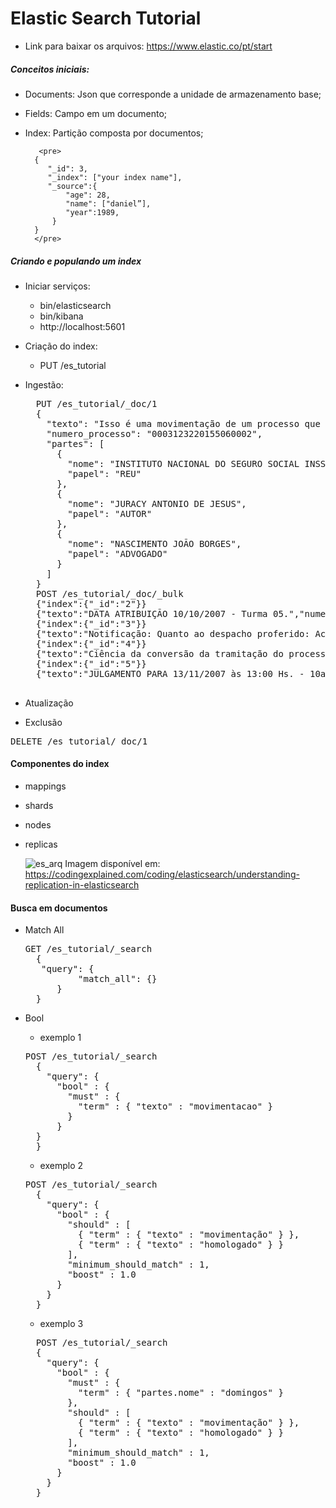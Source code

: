 # Elastic Search Tutorial
-  Link para baixar os arquivos: https://www.elastic.co/pt/start


##### Conceitos iniciais:
- Documents: Json que corresponde a unidade de armazenamento base;
- Fields: Campo em um documento;
- Index: Partição composta por documentos;

         <pre>
        {
           "_id": 3,
           "_index": ["your index name"],
           "_source":{
               "age": 28,
               "name": ["daniel”],
               "year":1989,
            }
        }
        </pre>
##### Criando e populando um index
- Iniciar serviços:
    - bin/elasticsearch
    - bin/kibana
    - http://localhost:5601
- Criação do index:
    - PUT /es_tutorial
- Ingestão:
     <pre>
    PUT /es_tutorial/_doc/1
    {
      "texto": "Isso é uma movimentação de um processo que representa um despacho",
      "numero_processo": "0003123220155060002",
      "partes": [
        {
          "nome": "INSTITUTO NACIONAL DO SEGURO SOCIAL INSS",
          "papel": "REU"
        },
        {
          "nome": "JURACY ANTONIO DE JESUS",
          "papel": "AUTOR"
        },
        {
          "nome": "NASCIMENTO JOÃO BORGES",
          "papel": "ADVOGADO"
        }
      ]
    }
    POST /es_tutorial/_doc/_bulk
    {"index":{"_id":"2"}}
    {"texto":"DATA ATRIBUIÇÃO 10/10/2007 - Turma 05.","numero_processo":"0003123220155060002","partes":[{"nome":"TANJIRO KAMADO","papel":"REU"},{"nome":"UZUMAKI NARUTO","papel":"AUTOR"},{"nome":"MIDORIYA IZUKU","papel":"ADVOGADO"},{"nome":"MONKEY D LUFFY","papel":"ADVOGADO"}]}
    {"index":{"_id":"3"}}
    {"texto":"Notificação: Quanto ao despacho proferido: Acordo homologado em 12.03.2010. A reclamada deverá discriminar em 10 dias as parcelas de natureza salarial e as de natureza indenizatória,sob pe- na de ser considerada a totalidade de natureza salarial. ","numero_processo":"0000151220185060203","partes":[{"nome":"BOM PREÇO MERCADINHO","papel":"REU"},{"nome":"DOMINGOS SEGUNDAS TERÇAS","papel":"AUTOR"},{"nome":"DIAS DA SEMANA","papel":"ADVOGADO"}]}
    {"index":{"_id":"4"}}
    {"texto":"Ciência da conversão da tramitação do processo do meio físico para o eletrônico. No prazo de 30 (trinta) dias, adotar as providências à regular tramitação do feito no meio eletrônico, inclusive o prévio credenciamento no sistema, nos moldes dos arts. 5o e 8o da Resolução CSJT no 136/2014. A vista e a extração de cópias dos processos cuja tramitação foi convertida para o Processo Judicial Eletrônico-PJe- JT poderá ser realizada na Coordenadoria de Gestão Documental eMemória depois de transcorridos 10 (dez) dias da juntada das peças digitalizadas ao PJe.","numero_processo":"0012340320125060001","partes":[{"nome":"Instituto de Assistencia Medica Ao Servidor Public","papel":"REU"},{"nome":"ANDRE DA SILVA","papel":"AUTOR"},{"nome":"ADVOGADO PALOMA","papel":"ADVOGADO"}]}
    {"index":{"_id":"5"}}
    {"texto":"JULGAMENTO PARA 13/11/2007 às 13:00 Hs. - 10a TURMA . No de ordem: 258 . ","numero_processo":"0003123040095060032","partes":[{"nome":"RILMA APARECIDA HEMETÉRIO","papel":"REU"},{"nome":"MARTA CASADEI MOMEZZO","papel":"AUTOR"},{"nome":" MOMEZZO CASADEI","papel":"ADVOGADO"}]}
    </pre>
- Atualização

- Exclusão
<pre>
DELETE /es_tutorial/_doc/1
</pre>
#### Componentes do index
- mappings
- shards
- nodes
- replicas
 
    ![es_arq](https://codingexplained.com/wp-content/uploads/4-1024x835.png)
     Imagem disponível em: https://codingexplained.com/coding/elasticsearch/understanding-replication-in-elasticsearch
     
 
#### Busca em documentos
- Match All
    <pre>GET /es_tutorial/_search
    {
     "query": {
            "match_all": {}
        }
    }</pre>

- Bool

    - exemplo 1
    <pre>POST /es_tutorial/_search
    {
      "query": {
        "bool" : {
          "must" : {
            "term" : { "texto" : "movimentacao" }
          }
        }
    }
    }</pre>
    - exemplo 2
    <pre>POST /es_tutorial/_search
    {
      "query": {
        "bool" : {
          "should" : [
            { "term" : { "texto" : "movimentação" } },
            { "term" : { "texto" : "homologado" } }
          ],
          "minimum_should_match" : 1,
          "boost" : 1.0
        }
      }
    }</pre>
    - exemplo 3
    <pre>
    POST /es_tutorial/_search
    {
      "query": {
        "bool" : {
          "must" : {
            "term" : { "partes.nome" : "domingos" }
          },
          "should" : [
            { "term" : { "texto" : "movimentação" } },
            { "term" : { "texto" : "homologado" } }
          ],
          "minimum_should_match" : 1,
          "boost" : 1.0
        }
      }
    }</pre>
